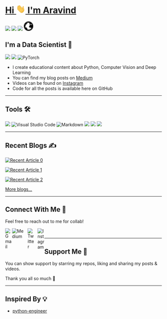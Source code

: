 <!--
**6aravind/6aravind** is a ✨ _special_ ✨ repository because its `README.md` (this file) appears on your GitHub profile.

Here are some ideas to get you started:

- 🔭 I’m currently working on ...
- 🌱 I’m currently learning ...
- 👯 I’m looking to collaborate on ...
- 🤔 I’m looking for help with ...
- 💬 Ask me about ...
- 📫 How to reach me: ...
- 😄 Pronouns: ...
- ⚡ Fun fact: ...
-->

# [Hi <img src="https://raw.githubusercontent.com/ABSphreak/ABSphreak/master/gifs/Hi.gif" width="30px"> I'm Aravind][website]

[<img height="30" src="https://img.shields.io/badge/twitter-%231DA1F2.svg?&style=for-the-badge&logo=twitter&logoColor=white" />][twitter]
[<img height="30" src="https://img.shields.io/badge/Medium-12100E?style=for-the-badge&logo=medium&logoColor=white" />][medium]
[<img height="30" src = "https://img.shields.io/badge/Instagram-E4405F?style=for-the-badge&logo=instagram&logoColor=white"/>][instagram] 
[<img height="30" src="https://raw.githubusercontent.com/iconic/open-iconic/master/svg/globe.svg" />][website]

## I'm a Data Scientist 🤖

<img height="30" src="https://img.shields.io/badge/Python-3776AB?style=for-the-badge&logo=python&logoColor=white" /> <img height="30" src="https://img.shields.io/badge/OpenCV-27338e?style=for-the-badge&logo=OpenCV&logoColor=white" /> <img alt="PyTorch" height="30" src="https://img.shields.io/badge/PyTorch-%23EE4C2C.svg?style=for-the-badge&logo=PyTorch&logoColor=white" />

- I create educational content about Python, Computer Vision and Deep Learning
- You can find my blog posts on [Medium][medium]
- Videos can be found on [Instagram][instagram]
- Code for all the posts is available here on GitHub

---


## Tools 🛠

<img height="30" src="https://img.shields.io/badge/VIM-%2311AB00.svg?&style=for-the-badge&logo=vim&logoColor=white" /> <img height="30" alt="Visual Studio Code" src="https://img.shields.io/badge/Visual_Studio_Code-0078d7.svg?style=for-the-badge&logo=visual-studio-code&logoColor=white"/> <img alt="Markdown"  height="30" src="https://img.shields.io/badge/markdown-%23000000.svg?style=for-the-badge&logo=markdown&logoColor=white"/> <img height="30" src="https://img.shields.io/badge/Jupyter-F37626.svg?&style=for-the-badge&logo=Jupyter&logoColor=white" /> <img height="30" src="https://img.shields.io/badge/conda-342B029.svg?&style=for-the-badge&logo=anaconda&logoColor=white" /> <img height="30" src="https://img.shields.io/badge/Docker-2CA5E0?style=for-the-badge&logo=docker&logoColor=white" />

---

## Recent Blogs ✍️

<a target="_blank" href="https://github-readme-medium-recent-article.vercel.app/medium/@6aravind/0"><img src="https://github-readme-medium-recent-article.vercel.app/medium/@6aravind/0" alt="Recent Article 0">

<a target="_blank" href="https://github-readme-medium-recent-article.vercel.app/medium/@6aravind/1"><img src="https://github-readme-medium-recent-article.vercel.app/medium/@6aravind/1" alt="Recent Article 1">

<a target="_blank" href="https://github-readme-medium-recent-article.vercel.app/medium/@6aravind/2"><img src="https://github-readme-medium-recent-article.vercel.app/medium/@6aravind/2" alt="Recent Article 2">

[More blogs...][medium]


---
 

## Connect With Me 📲

Feel free to reach out to me for collab!

  [<img align="left" alt="Gmail" width="22px"  src="https://upload.wikimedia.org/wikipedia/commons/7/7e/Gmail_icon_%282020%29.svg" />](mailto:aravindr.ramalingam@gmail.com)
  
  [<img align="left" alt="Medium" width="40px" src="https://cdn.mos.cms.futurecdn.net/uazw6gFQuEC29mxMM55Tpb.jpg" />][medium]

  [<img align="left" alt="Twitter" width="22px"  style="vertical-align:middle;margin:0px 10px" src="https://cdn.iconscout.com/icon/free/png-256/twitter-241-721979.png" />][twitter]

  [<img align="left" alt="Instagram" width="22px" src="https://upload.wikimedia.org/wikipedia/commons/e/e7/Instagram_logo_2016.svg" />][instagram]


<!--[<img align="left" alt="codeSTACKr.com" width="22px" src="https://raw.githubusercontent.com/iconic/open-iconic/master/svg/globe.svg" />][website]-->

<br />

---
## Support Me 🤗

You can show support by starring my repos, liking and sharing my posts & videos.

Thank you all so much 🙏

---

## Inspired By 💡

- [python-engineer](https://github.com/python-engineer/python-engineer/blob/main/README.md)

<!-- Links -->

[twitter]: https://twitter.com/6aravind
[website]: https://www.dse2e.com
[medium]: https://medium.com/@6aravind
[instagram]: https://www.instagram.com/6aravind/
